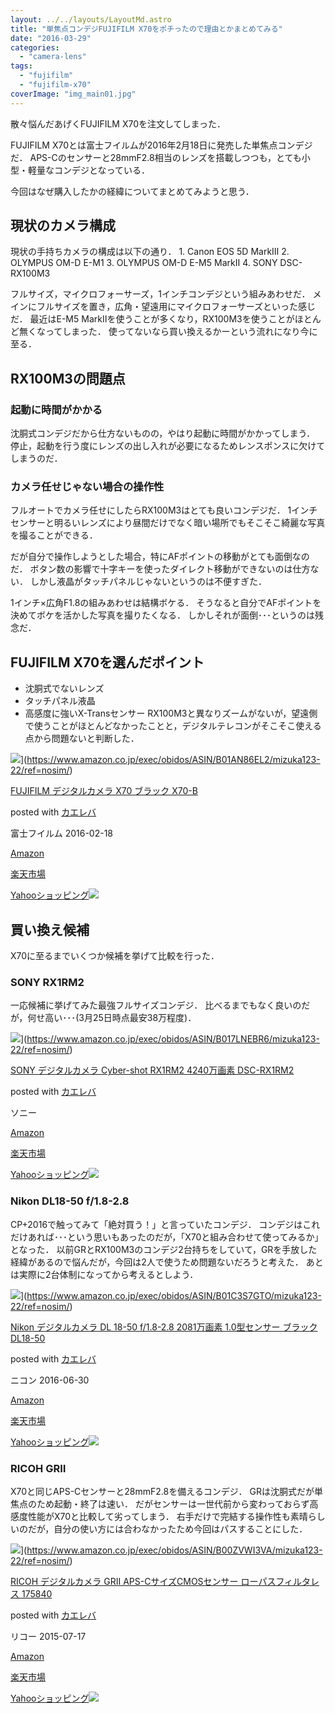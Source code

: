 ```yaml
---
layout: ../../layouts/LayoutMd.astro
title: "単焦点コンデジFUJIFILM X70をポチったので理由とかまとめてみる"
date: "2016-03-29"
categories: 
  - "camera-lens"
tags: 
  - "fujifilm"
  - "fujifilm-x70"
coverImage: "img_main01.jpg"
---
```


散々悩んだあげくFUJIFILM X70を注文してしまった．

FUJIFILM X70とは富士フイルムが2016年2月18日に発売した単焦点コンデジだ． APS-Cのセンサーと28mmF2.8相当のレンズを搭載しつつも，とても小型・軽量なコンデジとなっている．

今回はなぜ購入したかの経緯についてまとめてみようと思う．

## 現状のカメラ構成

現状の手持ちカメラの構成は以下の通り． 1. Canon EOS 5D MarkⅢ 2. OLYMPUS OM-D E-M1 3. OLYMPUS OM-D E-M5 MarkⅡ 4. SONY DSC-RX100M3

フルサイズ，マイクロフォーサーズ，1インチコンデジという組みあわせだ． メインにフルサイズを置き，広角・望遠用にマイクロフォーサーズといった感じだ． 最近はE-M5 MarkⅡを使うことが多くなり，RX100M3を使うことがほとんど無くなってしまった． 使ってないなら買い換えるかーという流れになり今に至る．

## RX100M3の問題点

### 起動に時間がかかる

沈胴式コンデジだから仕方ないものの，やはり起動に時間がかかってしまう． 停止，起動を行う度にレンズの出し入れが必要になるためレンスポンスに欠けてしまうのだ．

### カメラ任せじゃない場合の操作性

フルオートでカメラ任せにしたらRX100M3はとても良いコンデジだ． 1インチセンサーと明るいレンズにより昼間だけでなく暗い場所でもそこそこ綺麗な写真を撮ることができる．

だが自分で操作しようとした場合，特にAFポイントの移動がとても面倒なのだ． ボタン数の影響で十字キーを使ったダイレクト移動ができないのは仕方ない． しかし液晶がタッチパネルじゃないというのは不便すぎた．

1インチ×広角F1.8の組みあわせは結構ボケる． そうなると自分でAFポイントを決めてボケを活かした写真を撮りたくなる． しかしそれが面倒･･･というのは残念だ．

## FUJIFILM X70を選んだポイント

- 沈胴式でないレンズ
- タッチパネル液晶
- 高感度に強いX-Transセンサー RX100M3と異なりズームがないが，望遠側で使うことがほとんどなかったことと，デジタルテレコンがそこそこ使える点から問題ないと判断した．

![](/archive/images/51dT4OnkQrL._SL160_.jpg)](https://www.amazon.co.jp/exec/obidos/ASIN/B01AN86EL2/mizuka123-22/ref=nosim/)

[FUJIFILM デジタルカメラ X70 ブラック X70-B](https://www.amazon.co.jp/exec/obidos/ASIN/B01AN86EL2/mizuka123-22/ref=nosim/)

posted with [カエレバ](http://kaereba.com)

富士フイルム 2016-02-18

[Amazon](http://www.amazon.co.jp/gp/search?keywords=FUJIFILM%20%83f%83W%83%5E%83%8B%83J%83%81%83%89%20X70%20%83u%83%89%83b%83N%20X70-B&__mk_ja_JP=%83J%83%5E%83J%83i&tag=mizuka123-22)

[楽天市場](http://hb.afl.rakuten.co.jp/hgc/032b53ee.4b34c5ee.0f4a541e.f440145e/?pc=http%3A%2F%2Fsearch.rakuten.co.jp%2Fsearch%2Fmall%2FFUJIFILM%2520%25E3%2583%2587%25E3%2582%25B8%25E3%2582%25BF%25E3%2583%25AB%25E3%2582%25AB%25E3%2583%25A1%25E3%2583%25A9%2520X70%2520%25E3%2583%2596%25E3%2583%25A9%25E3%2583%2583%25E3%2582%25AF%2520X70-B%2F-%2Ff.1-p.1-s.1-sf.0-st.A-v.2%3Fx%3D0%26scid%3Daf_ich_link_urltxt%26m%3Dhttp%3A%2F%2Fm.rakuten.co.jp%2F)

[Yahooショッピング![](//ad.jp.ap.valuecommerce.com/servlet/gifbanner?sid=3066752&pid=881990642)](//ck.jp.ap.valuecommerce.com/servlet/referral?sid=3066752&pid=881990642&vc_url=http%3A%2F%2Fsearch.shopping.yahoo.co.jp%2Fsearch%3Fp%3DFUJIFILM%2520%25E3%2583%2587%25E3%2582%25B8%25E3%2582%25BF%25E3%2583%25AB%25E3%2582%25AB%25E3%2583%25A1%25E3%2583%25A9%2520X70%2520%25E3%2583%2596%25E3%2583%25A9%25E3%2583%2583%25E3%2582%25AF%2520X70-B)

## 買い換え候補

X70に至るまでいくつか候補を挙げて比較を行った．

### SONY RX1RM2

一応候補に挙げてみた最強フルサイズコンデジ． 比べるまでもなく良いのだが，何せ高い･･･(3月25日時点最安38万程度)．

![](/archive/images/41rFaA7qwtL._SL160_.jpg)](https://www.amazon.co.jp/exec/obidos/ASIN/B017LNEBR6/mizuka123-22/ref=nosim/)

[SONY デジタルカメラ Cyber-shot RX1RM2 4240万画素 DSC-RX1RM2](https://www.amazon.co.jp/exec/obidos/ASIN/B017LNEBR6/mizuka123-22/ref=nosim/)

posted with [カエレバ](http://kaereba.com)

ソニー

[Amazon](http://www.amazon.co.jp/gp/search?keywords=SONY%20%83f%83W%83%5E%83%8B%83J%83%81%83%89%20Cyber-shot%20RX1RM2%204240%96%9C%89%E6%91f%20DSC-RX1RM2&__mk_ja_JP=%83J%83%5E%83J%83i&tag=mizuka123-22)

[楽天市場](http://hb.afl.rakuten.co.jp/hgc/032b53ee.4b34c5ee.0f4a541e.f440145e/?pc=http%3A%2F%2Fsearch.rakuten.co.jp%2Fsearch%2Fmall%2FSONY%2520%25E3%2583%2587%25E3%2582%25B8%25E3%2582%25BF%25E3%2583%25AB%25E3%2582%25AB%25E3%2583%25A1%25E3%2583%25A9%2520Cyber-shot%2520RX1RM2%25204240%25E4%25B8%2587%25E7%2594%25BB%25E7%25B4%25A0%2520DSC-RX1RM2%2F-%2Ff.1-p.1-s.1-sf.0-st.A-v.2%3Fx%3D0%26scid%3Daf_ich_link_urltxt%26m%3Dhttp%3A%2F%2Fm.rakuten.co.jp%2F)

[Yahooショッピング![](//ad.jp.ap.valuecommerce.com/servlet/gifbanner?sid=3066752&pid=881990642)](//ck.jp.ap.valuecommerce.com/servlet/referral?sid=3066752&pid=881990642&vc_url=http%3A%2F%2Fsearch.shopping.yahoo.co.jp%2Fsearch%3Fp%3DSONY%2520%25E3%2583%2587%25E3%2582%25B8%25E3%2582%25BF%25E3%2583%25AB%25E3%2582%25AB%25E3%2583%25A1%25E3%2583%25A9%2520Cyber-shot%2520RX1RM2%25204240%25E4%25B8%2587%25E7%2594%25BB%25E7%25B4%25A0%2520DSC-RX1RM2)

### Nikon DL18-50 f/1.8-2.8

CP+2016で触ってみて「絶対買う！」と言っていたコンデジ． コンデジはこれだけあれば･･･という思いもあったのだが，「X70と組み合わせて使ってみるか」となった． 以前GRとRX100M3のコンデジ2台持ちをしていて，GRを手放した経緯があるので悩んだが，今回は2人で使うため問題ないだろうと考えた． あとは実際に2台体制になってから考えるとしよう．

![](/archive/images/41mViIC%2B20L._SL160_.jpg)](https://www.amazon.co.jp/exec/obidos/ASIN/B01C3S7GTO/mizuka123-22/ref=nosim/)

[Nikon デジタルカメラ DL 18-50 f/1.8-2.8 2081万画素 1.0型センサー ブラック DL18-50](https://www.amazon.co.jp/exec/obidos/ASIN/B01C3S7GTO/mizuka123-22/ref=nosim/)

posted with [カエレバ](http://kaereba.com)

ニコン 2016-06-30

[Amazon](http://www.amazon.co.jp/gp/search?keywords=Nikon%20%83f%83W%83%5E%83%8B%83J%83%81%83%89%20DL%2018-50%20f%2F1.8-2.8%202081%96%9C%89%E6%91f%201.0%8C%5E%83Z%83%93%83T%81%5B%20%83u%83%89%83b%83N%20DL18-50&__mk_ja_JP=%83J%83%5E%83J%83i&tag=mizuka123-22)

[楽天市場](http://hb.afl.rakuten.co.jp/hgc/032b53ee.4b34c5ee.0f4a541e.f440145e/?pc=http%3A%2F%2Fsearch.rakuten.co.jp%2Fsearch%2Fmall%2FNikon%2520%25E3%2583%2587%25E3%2582%25B8%25E3%2582%25BF%25E3%2583%25AB%25E3%2582%25AB%25E3%2583%25A1%25E3%2583%25A9%2520DL%252018-50%2520f%252F1.8-2.8%25202081%25E4%25B8%2587%25E7%2594%25BB%25E7%25B4%25A0%25201.0%25E5%259E%258B%25E3%2582%25BB%25E3%2583%25B3%25E3%2582%25B5%25E3%2583%25BC%2520%25E3%2583%2596%25E3%2583%25A9%25E3%2583%2583%25E3%2582%25AF%2520DL18-50%2F-%2Ff.1-p.1-s.1-sf.0-st.A-v.2%3Fx%3D0%26scid%3Daf_ich_link_urltxt%26m%3Dhttp%3A%2F%2Fm.rakuten.co.jp%2F)

[Yahooショッピング![](//ad.jp.ap.valuecommerce.com/servlet/gifbanner?sid=3066752&pid=881990642)](//ck.jp.ap.valuecommerce.com/servlet/referral?sid=3066752&pid=881990642&vc_url=http%3A%2F%2Fsearch.shopping.yahoo.co.jp%2Fsearch%3Fp%3DNikon%2520%25E3%2583%2587%25E3%2582%25B8%25E3%2582%25BF%25E3%2583%25AB%25E3%2582%25AB%25E3%2583%25A1%25E3%2583%25A9%2520DL%252018-50%2520f%252F1.8-2.8%25202081%25E4%25B8%2587%25E7%2594%25BB%25E7%25B4%25A0%25201.0%25E5%259E%258B%25E3%2582%25BB%25E3%2583%25B3%25E3%2582%25B5%25E3%2583%25BC%2520%25E3%2583%2596%25E3%2583%25A9%25E3%2583%2583%25E3%2582%25AF%2520DL18-50)

### RICOH GRⅡ

X70と同じAPS-Cセンサーと28mmF2.8を備えるコンデジ． GRは沈胴式だが単焦点のため起動・終了は速い． だがセンサーは一世代前から変わっておらず高感度性能がX70と比較して劣ってしまう． 右手だけで完結する操作性も素晴らしいのだが，自分の使い方には合わなかったため今回はパスすることにした．

![](/archive/images/51Ka7otvPTL._SL160_.jpg)](https://www.amazon.co.jp/exec/obidos/ASIN/B00ZVWI3VA/mizuka123-22/ref=nosim/)

[RICOH デジタルカメラ GRII APS-CサイズCMOSセンサー ローパスフィルタレス 175840](https://www.amazon.co.jp/exec/obidos/ASIN/B00ZVWI3VA/mizuka123-22/ref=nosim/)

posted with [カエレバ](http://kaereba.com)

リコー 2015-07-17

[Amazon](http://www.amazon.co.jp/gp/search?keywords=RICOH%20%83f%83W%83%5E%83%8B%83J%83%81%83%89%20GRII%20APS-C%83T%83C%83YCMOS%83Z%83%93%83T%81%5B%20%83%8D%81%5B%83p%83X%83t%83B%83%8B%83%5E%83%8C%83X%20175840&__mk_ja_JP=%83J%83%5E%83J%83i&tag=mizuka123-22)

[楽天市場](http://hb.afl.rakuten.co.jp/hgc/032b53ee.4b34c5ee.0f4a541e.f440145e/?pc=http%3A%2F%2Fsearch.rakuten.co.jp%2Fsearch%2Fmall%2FRICOH%2520%25E3%2583%2587%25E3%2582%25B8%25E3%2582%25BF%25E3%2583%25AB%25E3%2582%25AB%25E3%2583%25A1%25E3%2583%25A9%2520GRII%2520APS-C%25E3%2582%25B5%25E3%2582%25A4%25E3%2582%25BACMOS%25E3%2582%25BB%25E3%2583%25B3%25E3%2582%25B5%25E3%2583%25BC%2520%25E3%2583%25AD%25E3%2583%25BC%25E3%2583%2591%25E3%2582%25B9%25E3%2583%2595%25E3%2582%25A3%25E3%2583%25AB%25E3%2582%25BF%25E3%2583%25AC%25E3%2582%25B9%2520175840%2F-%2Ff.1-p.1-s.1-sf.0-st.A-v.2%3Fx%3D0%26scid%3Daf_ich_link_urltxt%26m%3Dhttp%3A%2F%2Fm.rakuten.co.jp%2F)

[Yahooショッピング![](//ad.jp.ap.valuecommerce.com/servlet/gifbanner?sid=3066752&pid=881990642)](//ck.jp.ap.valuecommerce.com/servlet/referral?sid=3066752&pid=881990642&vc_url=http%3A%2F%2Fsearch.shopping.yahoo.co.jp%2Fsearch%3Fp%3DRICOH%2520%25E3%2583%2587%25E3%2582%25B8%25E3%2582%25BF%25E3%2583%25AB%25E3%2582%25AB%25E3%2583%25A1%25E3%2583%25A9%2520GRII%2520APS-C%25E3%2582%25B5%25E3%2582%25A4%25E3%2582%25BACMOS%25E3%2582%25BB%25E3%2583%25B3%25E3%2582%25B5%25E3%2583%25BC%2520%25E3%2583%25AD%25E3%2583%25BC%25E3%2583%2591%25E3%2582%25B9%25E3%2583%2595%25E3%2582%25A3%25E3%2583%25AB%25E3%2582%25BF%25E3%2583%25AC%25E3%2582%25B9%2520175840)
